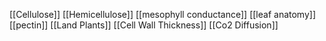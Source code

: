 [[Cellulose]]
[[Hemicellulose]]
[[mesophyll conductance]]
[[leaf anatomy]]
[[pectin]]
[[Land Plants]]
[[Cell Wall Thickness]]
[[Co2 Diffusion]]
